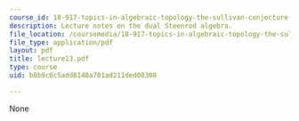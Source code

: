 ```yaml
---
course_id: 18-917-topics-in-algebraic-topology-the-sullivan-conjecture-fall-2007
description: Lecture notes on the dual Steenrod algebra.
file_location: /coursemedia/18-917-topics-in-algebraic-topology-the-sullivan-conjecture-fall-2007/b8b9c6c5add8148a701ad211ded08308_lecture13.pdf
file_type: application/pdf
layout: pdf
title: lecture13.pdf
type: course
uid: b8b9c6c5add8148a701ad211ded08308

---
```

None